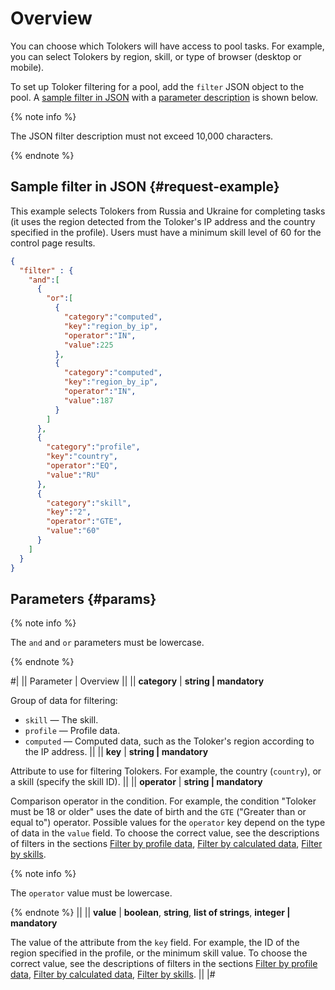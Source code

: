 # Overview

You can choose which Tolokers will have access to pool tasks. For example, you can select Tolokers by region, skill, or type of browser (desktop or mobile).

To set up Toloker filtering for a pool, add the `filter` JSON object to the pool. A [sample filter in JSON](#request-example) with a [parameter description](#params) is shown below.

{% note info %}

The JSON filter description must not exceed 10,000 characters.

{% endnote %}

## Sample filter in JSON {#request-example}

This example selects Tolokers from Russia and Ukraine for completing tasks (it uses the region detected from the Toloker's IP address and the country specified in the profile). Users must have a minimum skill level of 60 for the control page results.

```json
{
  "filter" : {
    "and":[
      {
        "or":[
          {
            "category":"computed",
            "key":"region_by_ip",
            "operator":"IN",
            "value":225
          },
          {
            "category":"computed",
            "key":"region_by_ip",
            "operator":"IN",
            "value":187
          }
        ]
      },
      {
        "category":"profile",
        "key":"country",
        "operator":"EQ",
        "value":"RU"
      },
      {
        "category":"skill",
        "key":"2",
        "operator":"GTE",
        "value":"60"
      }
    ]
  }
}
```

## Parameters {#params}

{% note info %}

The `and` and `or` parameters must be lowercase.

{% endnote %}

#|
|| Parameter | Overview ||
|| **category** | **string \| mandatory**

Group of data for filtering:

- `skill` — The skill.
- `profile` — Profile data.
- `computed` — Computed data, such as the Toloker's region according to the IP address. ||
|| **key** | **string \| mandatory**

Attribute to use for filtering Tolokers. For example, the country (`country`), or a skill (specify the skill ID). ||
|| **operator** | **string \| mandatory**

Comparison operator in the condition. For example, the condition "Toloker must be 18 or older" uses the date of birth and the `GTE` ("Greater than or equal to") operator. Possible values for the `operator` key depend on the type of data in the `value` field. To choose the correct value, see the descriptions of filters in the sections [Filter by profile data](filter-profile.md), [Filter by calculated data](filter-computed.md), [Filter by skills](filter-skill.md).

{% note info %}

The `operator` value must be lowercase.

{% endnote %} ||
|| **value** | **boolean**, **string**, **list of strings**, **integer \| mandatory**

The value of the attribute from the `key` field. For example, the ID of the region specified in the profile, or the minimum skill value. To choose the correct value, see the descriptions of filters in the sections [Filter by profile data](filter-profile.md), [Filter by calculated data](filter-computed.md), [Filter by skills](filter-skill.md). ||
|#
